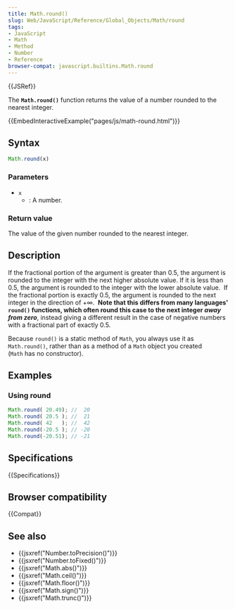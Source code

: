 ```yaml
---
title: Math.round()
slug: Web/JavaScript/Reference/Global_Objects/Math/round
tags:
- JavaScript
- Math
- Method
- Number
- Reference
browser-compat: javascript.builtins.Math.round
---
```

{{JSRef}}

The **`Math.round()`** function returns the value of a number rounded to the
nearest integer.

{{EmbedInteractiveExample("pages/js/math-round.html")}}

## Syntax

```js
Math.round(x)
```

### Parameters

*   `x`
    *   : A number.

### Return value

The value of the given number rounded to the nearest integer.

## Description

If the fractional portion of the argument is greater than 0.5, the argument is
rounded to the integer with the next higher absolute value. If it is less than
0.5, the argument is rounded to the integer with the lower absolute value.  If
the fractional portion is exactly 0.5, the argument is rounded to the next
integer in the direction of +∞.  **Note that this differs from many languages'
`round()` functions, which often round this case to the next integer *away from
zero***, instead giving a different result in the case of negative numbers with
a fractional part of exactly 0.5.

Because `round()` is a static method of `Math`, you always use it as
`Math.round()`, rather than as a method of a `Math` object you created
(`Math` has no constructor).

## Examples

### Using round

```js
Math.round( 20.49); //  20
Math.round( 20.5 ); //  21
Math.round( 42   ); //  42
Math.round(-20.5 ); // -20
Math.round(-20.51); // -21
```

## Specifications

{{Specifications}}

## Browser compatibility

{{Compat}}

## See also

*   {{jsxref("Number.toPrecision()")}}
*   {{jsxref("Number.toFixed()")}}
*   {{jsxref("Math.abs()")}}
*   {{jsxref("Math.ceil()")}}
*   {{jsxref("Math.floor()")}}
*   {{jsxref("Math.sign()")}}
*   {{jsxref("Math.trunc()")}}
